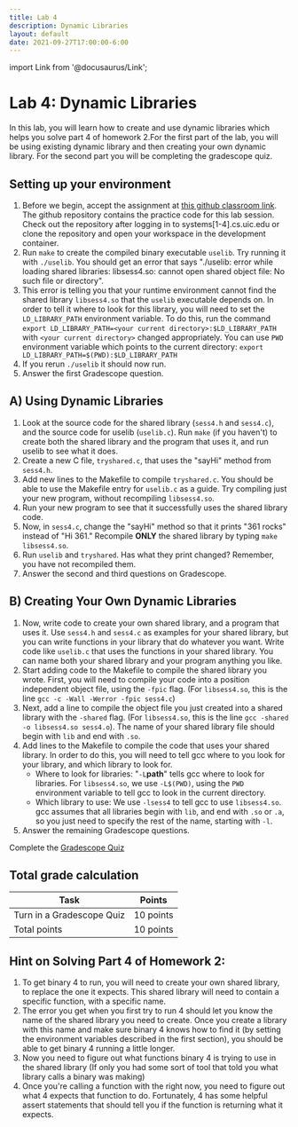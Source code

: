 ```yaml
---
title: Lab 4 
description: Dynamic Libraries 
layout: default
date: 2021-09-27T17:00:00-6:00
---
```

import Link from '@docusaurus/Link';

# Lab 4: Dynamic Libraries
In this lab, you will learn how to create and use dynamic libraries which helps you solve part 4 of homework 2.For the first part of the lab, you will be using existing dynamic library and then creating your own dynamic library. For the second part you will be completing the gradescope quiz.

## Setting up your environment

1. Before we begin, accept the assignment at [this github classroom link](https://classroom.github.com/a/pBqI0fin). The github repository contains the practice code for this lab session. Check out the repository after logging in to systems[1-4].cs.uic.edu or clone the repository and open your workspace in the development container. 
2. Run `make` to create the compiled binary executable `uselib`. Try running it with `./uselib`. You should get an error that says "./uselib: error while loading shared libraries: libsess4.so: cannot open shared object file: No such file or directory".
3. This error is telling you that your runtime environment cannot find the shared library `libsess4.so` that the `uselib` executable depends on. In order to tell it where to look for this library, you will need to set the `LD_LIBRARY_PATH` environment variable. To do this, run the command `export LD_LIBRARY_PATH=<your current directory>:$LD_LIBRARY_PATH` with `<your current directory>` changed appropriately. You can use `PWD` environment variable which points to the current directory: `export LD_LIBRARY_PATH=$(PWD):$LD_LIBRARY_PATH`
4. If you rerun `./uselib` it should now run.
5. Answer the first Gradescope question.


## A) Using Dynamic Libraries

1. Look at the source code for the shared library (`sess4.h` and `sess4.c`), and the source code for uselib (`uselib.c`). Run `make` (if you haven't) to create both the shared library and the program that uses it, and run uselib to see what it does.
2. Create a new C file, `tryshared.c`, that uses the "sayHi" method from `sess4.h`. 
3. Add new lines to the Makefile to compile `tryshared.c`. You should be able to use the Makefile entry for `uselib.c` as a guide. Try compiling just your new program, without recompiling `libsess4.so`.
4. Run your new program to see that it successfully uses the shared library code.
5. Now, in `sess4.c`, change the "sayHi" method so that it prints "361 rocks" instead of "Hi 361." Recompile **ONLY** the shared library by typing `make libsess4.so`. 
6. Run `uselib` and `tryshared`. Has what they print changed? Remember, you have not recompiled them.
7. Answer the second and third questions on Gradescope.


## B) Creating Your Own Dynamic Libraries

1. Now, write code to create your own shared library, and a program that uses it. Use `sess4.h` and `sess4.c` as examples for your shared library, but you can write functions in your library that do whatever you want. Write code like `uselib.c` that uses the functions in your shared library. You can name both your shared library and your program anything you like. 
2. Start adding code to the Makefile to compile the shared library you wrote. First, you will need to compile your code into a position independent object file, using the `-fpic` flag. (For `libsess4.so`, this is the line `gcc -c -Wall -Werror -fpic sess4.c`)
3. Next, add a line to compile the object file you just created into a shared library with the `-shared` flag. (For `libsess4.so`, this is the line `gcc -shared -o libsess4.so sess4.o`). The name of your shared library file should begin with `lib` and end with `.so`.
4. Add lines to the Makefile to compile the code that uses your shared library. In order to do this, you will need to tell gcc where to you look for your library, and which library to look for. 
    - Where to look for libraries: "`-L`**path**" tells gcc where to look for libraries. For `libsess4.so`, we use `-L$(PWD)`, using the `PWD` environment variable to tell gcc to look in the current directory. 
    - Which library to use: We use `-lsess4` to tell gcc to use `libsess4.so`. gcc assumes that all libraries begin with `lib`, and end with `.so` or `.a`, so you just need to specify the rest of the name, starting with `-l`.
5. Answer the remaining Gradescope questions.

Complete the [Gradescope Quiz](https://www.gradescope.com/courses/293389/assignments/1527117)

## Total grade calculation

| Task | Points |
|---|---|
| Turn in a Gradescope Quiz | 10 points |
| Total points | 10 points |

## Hint on Solving Part 4 of Homework 2:

1. To get binary 4 to run, you will need to create your own shared library, to replace the one it expects. This shared library will need to contain a specific function, with a specific name. 
2. The error you get when you first try to run 4 should let you know the name of the shared library you need to create. Once you create a library with this name and make sure binary 4 knows how to find it (by setting the environment variables described in the first section), you should be able to get binary 4 running a little longer.
3. Now you need to figure out what functions binary 4 is trying to use in the shared library (If only you had some sort of tool that told you what library calls a binary was making)
4. Once you're calling a function with the right now, you need to figure out what 4 expects that function to do. Fortunately, 4 has some helpful assert statements that should tell you if the function is returning what it expects.

